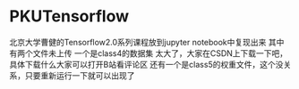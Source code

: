 # PKUTensorflow
北京大学曹健的Tensorflow2.0系列课程放到jupyter notebook中复现出来
其中有两个文件未上传
一个是class4的数据集 太大了，大家在CSDN上下载一下吧，具体下载什么大家可以打开B站看评论区
还有一个是class5的权重文件，这个没关系，只要重新运行一下就可以出现了
